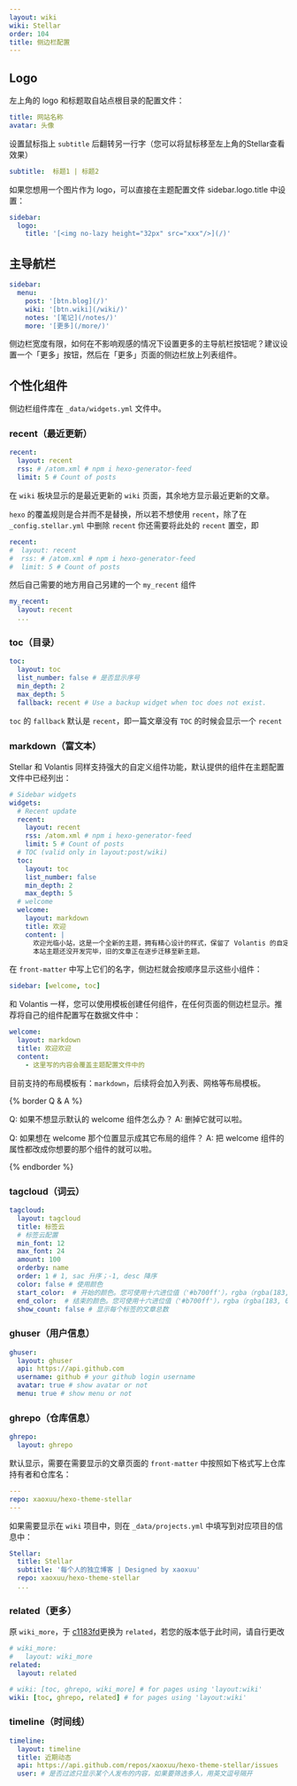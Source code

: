 ```yaml
---
layout: wiki
wiki: Stellar
order: 104
title: 侧边栏配置
---
```


## Logo

左上角的 logo 和标题取自站点根目录的配置文件：

```yaml blog/_config.yml
title: 网站名称
avatar: 头像
```

设置鼠标指上 `subtitle` 后翻转另一行字（您可以将鼠标移至左上角的Stellar查看效果）

```yaml blog/_config.yml
subtitle:  标题1 | 标题2
```

如果您想用一个图片作为 logo，可以直接在主题配置文件 sidebar.logo.title 中设置：

```yaml blog/_config.stellar.yml
sidebar:
  logo:
    title: '[<img no-lazy height="32px" src="xxx"/>](/)'
```

## 主导航栏

```yaml blog/_config.stellar.yml
sidebar:
  menu:
    post: '[btn.blog](/)'
    wiki: '[btn.wiki](/wiki/)'
    notes: '[笔记](/notes/)'
    more: '[更多](/more/)'
```

侧边栏宽度有限，如何在不影响观感的情况下设置更多的主导航栏按钮呢？建议设置一个「更多」按钮，然后在「更多」页面的侧边栏放上列表组件。

## 个性化组件

侧边栏组件库在 `_data/widgets.yml` 文件中。

### recent（最近更新）

```yaml blog/source/_data/widgets.yml
recent:
  layout: recent
  rss: # /atom.xml # npm i hexo-generator-feed
  limit: 5 # Count of posts
```

在 `wiki` 板块显示的是最近更新的 `wiki` 页面，其余地方显示最近更新的文章。

`hexo` 的覆盖规则是合并而不是替换，所以若不想使用 `recent`，除了在 `_config.stellar.yml` 中删除 `recent` 你还需要将此处的 `recent` 置空，即

```yaml blog/source/_data/widgets.yml
recent:
#  layout: recent
#  rss: # /atom.xml # npm i hexo-generator-feed
#  limit: 5 # Count of posts
```

然后自己需要的地方用自己另建的一个 `my_recent` 组件

```yaml blog/source/_data/widgets.yml
my_recent:
  layout: recent
  ...
```

### toc（目录）

```yaml blog/source/_data/widgets.yml
toc:
  layout: toc
  list_number: false # 是否显示序号
  min_depth: 2
  max_depth: 5
  fallback: recent # Use a backup widget when toc does not exist.
```

`toc` 的 `fallback` 默认是 `recent`，即一篇文章没有 `TOC` 的时候会显示一个 `recent`

### markdown（富文本）

Stellar 和 Volantis 同样支持强大的自定义组件功能，默认提供的组件在主题配置文件中已经列出：

```yaml
# Sidebar widgets
widgets:
  # Recent update
  recent:
    layout: recent
    rss: /atom.xml # npm i hexo-generator-feed
    limit: 5 # Count of posts
  # TOC (valid only in layout:post/wiki)
  toc:
    layout: toc
    list_number: false
    min_depth: 2
    max_depth: 5
  # welcome
  welcome:
    layout: markdown
    title: 欢迎
    content: |
      欢迎光临小站，这是一个全新的主题，拥有精心设计的样式，保留了 Volantis 的自定义侧边栏，可以写一些公告。
      本站主题还没开发完毕，旧的文章正在逐步迁移至新主题。
```

在 `front-matter` 中写上它们的名字，侧边栏就会按顺序显示这些小组件：

```yaml blog/source/xxx.md
sidebar: [welcome, toc]
```

和 Volantis 一样，您可以使用模板创建任何组件，在任何页面的侧边栏显示。推荐将自己的组件配置写在数据文件中：

```yaml blog/source/_data/widgets.yml
welcome:
  layout: markdown
  title: 欢迎欢迎
  content:
    - 这里写的内容会覆盖主题配置文件中的
```

目前支持的布局模板有：`markdown`，后续将会加入列表、网格等布局模板。

{% border Q & A %}

Q: 如果不想显示默认的 welcome 组件怎么办？
A: 删掉它就可以啦。

Q: 如果想在 welcome 那个位置显示成其它布局的组件？
A: 把 welcome 组件的属性都改成你想要的那个组件的就可以啦。

{% endborder %}

### tagcloud（词云）

```yaml blog/source/_data/widgets.yml
tagcloud:
  layout: tagcloud
  title: 标签云
  # 标签云配置
  min_font: 12
  max_font: 24
  amount: 100
  orderby: name
  order: 1 # 1, sac 升序；-1, desc 降序
  color: false # 使用颜色
  start_color:  # 开始的颜色。您可使用十六进位值（'#b700ff'），rgba（rgba(183, 0, 255, 1)），hsla（hsla(283, 100%, 50%, 1)）或 颜色关键字。此变量仅在 color 参数开启时才有用。
  end_color:  # 结束的颜色。您可使用十六进位值（'#b700ff'），rgba（rgba(183, 0, 255, 1)），hsla（hsla(283, 100%, 50%, 1)）或 颜色关键字。此变量仅在 color 参数开启时才有用。
  show_count: false # 显示每个标签的文章总数
```

### ghuser（用户信息）

```yaml
ghuser:
  layout: ghuser
  api: https://api.github.com
  username: github # your github login username
  avatar: true # show avatar or not
  menu: true # show menu or not
```

### ghrepo（仓库信息）

```yaml
ghrepo:
  layout: ghrepo
```

默认显示，需要在需要显示的文章页面的 `front-matter` 中按照如下格式写上仓库持有者和仓库名：

```yaml
---
repo: xaoxuu/hexo-theme-stellar
---
```

如果需要显示在 `wiki` 项目中，则在 `_data/projects.yml` 中填写到对应项目的信息中：

```yaml
Stellar:
  title: Stellar
  subtitle: '每个人的独立博客 | Designed by xaoxuu'
  repo: xaoxuu/hexo-theme-stellar
  ...
```

### related（更多）

原 `wiki_more`，于 [c1183fd](https://github.com/xaoxuu/hexo-theme-stellar/commit/c1183fd0c114d68d28e19bca8db17f3e93b56773)更换为 `related`，若您的版本低于此时间，请自行更改

```yaml blog/source/_data/widgets
# wiki_more:
#   layout: wiki_more
related:
  layout: related
```

```yaml blog/_config.stellar.yml
# wiki: [toc, ghrepo, wiki_more] # for pages using 'layout:wiki'
wiki: [toc, ghrepo, related] # for pages using 'layout:wiki'
```

### timeline（时间线）

```yaml
timeline:
  layout: timeline
  title: 近期动态
  api: https://api.github.com/repos/xaoxuu/hexo-theme-stellar/issues
  user: # 是否过滤只显示某个人发布的内容，如果要筛选多人，用英文逗号隔开
```